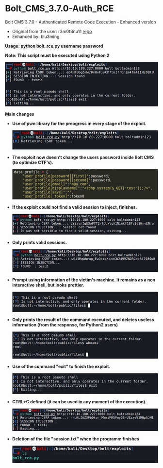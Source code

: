 # Bolt_CMS_3.7.0-Auth_RCE
Bolt CMS 3.7.0 - Authenticated Remote Code Execution - Enhanced version

+ Original from the user: r3m0t3nu11 [repo](https://github.com/r3m0t3nu11/Boltcms-Auth-rce-py)
+ Enhanced by: blu3ming

**Usage: python bolt_rce.py username password**

**Note: This script must be executed using Python 2**

![0]

**Main changes**

+ **Use of pwn library for the preogress in every stage of the exploit.**

    ![1]
  
+ **The exploit now doesn't change the users password inside Bolt CMS (to optimize CTF's).**

    ![2]
    
+ **If the exploit could not find a valid session to inject, finishes.**

    ![3]
    
+ **Only prints valid sessions.**

    ![4]
    
+ **Prompt using information of the victim's machine. It remains as a non interactive shell, but looks prettier.**

    ![5]
    
+ **Only prints the result of the command executed, and deletes useless information (from the response, for Python2 users)**

    ![6]
    
+ **Use of the command "exit" to finish the exploit.**

    ![7]
    
+ **CTRL+C defined (it can be used in any moment of the execution).**

    ![8]
    
+ **Deletion of the file "session.txt" when the programm finishes**

    ![9]
    
[0]:./images/0.png
[1]:./images/1.png
[2]:./images/2.png
[3]:./images/3.png
[4]:./images/4.png
[5]:./images/5.png
[6]:./images/6.png
[7]:./images/7.png
[8]:./images/8.png
[9]:./images/9.png
